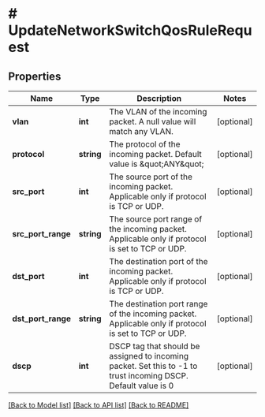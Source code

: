 # # UpdateNetworkSwitchQosRuleRequest

## Properties

Name | Type | Description | Notes
------------ | ------------- | ------------- | -------------
**vlan** | **int** | The VLAN of the incoming packet. A null value will match any VLAN. | [optional]
**protocol** | **string** | The protocol of the incoming packet. Default value is \&quot;ANY\&quot; | [optional]
**src_port** | **int** | The source port of the incoming packet. Applicable only if protocol is TCP or UDP. | [optional]
**src_port_range** | **string** | The source port range of the incoming packet. Applicable only if protocol is set to TCP or UDP. | [optional]
**dst_port** | **int** | The destination port of the incoming packet. Applicable only if protocol is TCP or UDP. | [optional]
**dst_port_range** | **string** | The destination port range of the incoming packet. Applicable only if protocol is set to TCP or UDP. | [optional]
**dscp** | **int** | DSCP tag that should be assigned to incoming packet. Set this to -1 to trust incoming DSCP. Default value is 0 | [optional]

[[Back to Model list]](../../README.md#models) [[Back to API list]](../../README.md#endpoints) [[Back to README]](../../README.md)
